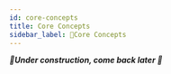 ```yaml
---
id: core-concepts
title: Core Concepts
sidebar_label: 🚧Core Concepts
---
```


_**🚧Under construction, come back later 🚧**_

<!--
- Diagram of handler -> adapter -> app with function signature
- Diagram of concept. Event to input, output to response, etc.
- Just like any program main(), but focusing on app
- Take from @laconia/core
-->
